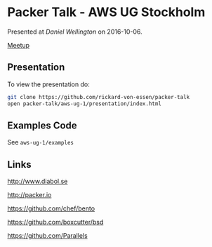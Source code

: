 Packer Talk - AWS UG Stockholm
==============================

Presented at _Daniel Wellington_ on 2016-10-06.

[Meetup](https://www.meetup.com/aws-stockholm/events/234344657/)

Presentation
------------

To view the presentation do:

```bash
git clone https://github.com/rickard-von-essen/packer-talk
open packer-talk/aws-ug-1/presentation/index.html
```

Examples Code
-------------

See `aws-ug-1/examples`

Links
-----

http://www.diabol.se

http://packer.io

https://github.com/chef/bento

https://github.com/boxcutter/bsd

https://github.com/Parallels
